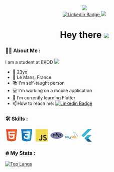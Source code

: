   <div id="header" align="center">
    <img src="https://media.giphy.com/media/v1.Y2lkPTc5MGI3NjExcms1ZWJ1d3g2ZTFmZ3M1a2Q4YnZxeDVyOHE3M2pwNmd1MjUwbXNheSZlcD12MV9pbnRlcm5hbF9naWZfYnlfaWQmY3Q9cw    /paTz7UZbPfTZFRYnnB/giphy.gif" width="300"/>
</div>
<div id="badges" align="center">
  <a href="https://fr.linkedin.com/in/beverly-diaz?trk=public_profile_browsemap">
  <img src="https://img.shields.io/badge/LinkedIn-d37556?style=for-the-badge&logo=linkedin&logoColor=white" alt="LinkedIn Badge"/>
  </a>
  <a href="https://apox-25.fr/Portfolio/Beverly/Portfolio/index.html">
  <img src="https://img.shields.io/badge/My%20Portfolio-d37556?style=for-the-badge"/>
  </a>
</div>
<h1 align="center">
  Hey there
  <img src="https://media.giphy.com/media/hvRJCLFzcasrR4ia7z/giphy.gif" width="30px"/>
</h1>

### :woman_technologist: About Me :

I am a student at EKOD <img src="https://media.giphy.com/media/hDG5fDJJCIIFjvkHXT/giphy.gif" width="30">

- :cake: 23yo
- :round_pushpin: Le Mans, France
- :books:  I'm self-taught person
- :computer: I'm working on a mobile application
- :seedling: I’m currently learning Flutter 
- :mailbox:How to reach me: [![Linkedin Badge](https://img.shields.io/badge/-Beverly_DIAZ-d37556?style=flat&logo=Linkedin&logoColor=white)](https://fr.linkedin.com/in/beverly-diaz?trk=public_profile_browsemap)


### :hammer_and_wrench: Skills :
<div>
  <img src="https://github.com/devicons/devicon/blob/master/icons/html5/html5-original.svg" title="HTML5" alt="HTML" width="40" height="40"/>&nbsp;
  <img src="https://github.com/devicons/devicon/blob/master/icons/css3/css3-original.svg" title="CSS3" alt="CSS" width="40" height="40"/>&nbsp;
  <img src="https://github.com/devicons/devicon/blob/master/icons/javascript/javascript-original.svg" title="JS" alt="JS" width="40" height="40"/>&nbsp;
  <img src="https://github.com/devicons/devicon/blob/master/icons/php/php-original.svg" title="PHP" alt="PHP" width="40" height="40"/>&nbsp;
  <img src="https://github.com/devicons/devicon/blob/master/icons/mysql/mysql-original-wordmark.svg" title="SQL" alt="SQL" width="40" height="40"/>&nbsp;
  <img src="https://github.com/devicons/devicon/blob/master/icons/flutter/flutter-original.svg" title="SQL" alt="SQL" width="40" height="40"/>&nbsp;
</div>

### :fire: My Stats :

[![Top Langs](https://github-readme-stats.vercel.app/api/top-langs/?username=BeverlyDiaz&layout=compact&theme=vision-friendly-dark)](https://github.com/anuraghazra/github-readme-stats)
